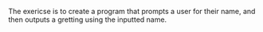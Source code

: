 The exericse is to create a program that prompts a user for their name, and then outputs a gretting using the inputted name.